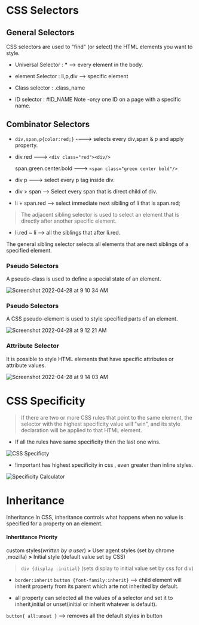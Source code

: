 # CSS Selectors

## General Selectors

CSS selectors are used to "find" (or select) the HTML elements you want to style.

- Universal Selector : **\*** --> every element in the body.

- element Selector : li,p,div --> specific element

- Class selector : .class_name

- ID selector : #ID_NAME
  Note -on;y one ID on a page with a specific name.

## Combinator Selectors

- `div,span,p{color:red;}` ----> selects every div,span & p and apply property.

- div.red ---> `<div class="red"><div/>`

  span.green.center.bold ---> `<span class="green center bold"/>`

- div p ---> select every p tag inside div.

- div > span --> Select every span that is direct child of div.

- li + span.red --> select immediate next sibiling of li that is span.red;

> The adjacent sibling selector is used to select an element that is directly after another specific element.

- li.red ~ li --> all the siblings that after li.red.

The general sibling selector selects all elements that are next siblings of a specified element.

### Pseudo Selectors

A pseudo-class is used to define a special state of an element.

![Screenshot 2022-04-28 at 9 10 34 AM](https://user-images.githubusercontent.com/79152383/165671763-f479fd9c-1771-45d3-9ce7-a59e3348e1e4.png)

### Pseudo Selectors

A CSS pseudo-element is used to style specified parts of an element.

![Screenshot 2022-04-28 at 9 12 21 AM](https://user-images.githubusercontent.com/79152383/165671914-48017266-8890-4da7-bcff-7f2dbc17d0d8.png)

### Attribute Selector

It is possible to style HTML elements that have specific attributes or attribute values.

![Screenshot 2022-04-28 at 9 14 03 AM](https://user-images.githubusercontent.com/79152383/165672163-cb1411ad-a1b9-463d-a7a7-28f031614e15.png)

# CSS Specificity

> If there are two or more CSS rules that point to the same element, the selector with the highest specificity value will "win", and its style declaration will be applied to that HTML element.

- If all the rules have same specificity then the last one wins.

![CSS Specificty](https://cms-assets.tutsplus.com/uploads/users/30/posts/34141/image/spec-02.svg)

- !important has highest specificity in css , even greater than inline styles.

![Specificity Calculator](https://user-images.githubusercontent.com/79152383/165682319-bd002f6e-d665-4539-a9dd-8c4b750ac313.png)

# Inheritance

Inheritance
In CSS, inheritance controls what happens when no value is specified for a property on an element.

#### Inhertitance Priority

custom styles(_written by a user_) **>** User agent styles (set by chrome ,mozilla) **>** Initial style (default value set by CSS)

> `div {display :initial}` (sets display to initial value set by css for div)

- `border:inherit`
  `button {font-family:inherit}`
  --> child element will inherit property from its
  parent which arte not inherited by default.

- all property can selected all the values of a selector and set it to inherit,initial or unset(initial or inherit whatever is default).

`button{ all:unset }` --> removes all the default styles in button
